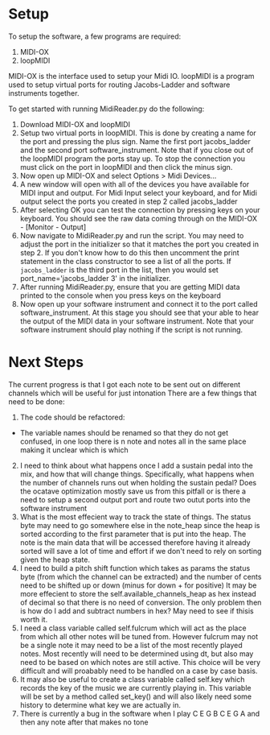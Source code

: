 # Setup
To setup the software, a few programs are required:
1. MIDI-OX
2. loopMIDI

MIDI-OX is the interface used to setup your Midi IO. 
loopMIDI is a program used to setup virtual ports for routing Jacobs-Ladder and software instruments together.

To get started with running MidiReader.py do the following:
1. Download MIDI-OX and loopMIDI
2. Setup two virtual ports in loopMIDI. This is done by creating a name for the port and pressing the plus sign.  Name the first port jacobs_ladder and the second port software_instrument. Note that if you close out of the loopMIDI program the ports stay up.  To stop the connection you must click on the port in loopMIDI and then click the minus sign.
3. Now open up MIDI-OX and select Options > Midi Devices...
4. A new window will open with all of the devices you have available for MIDI input and output. For Midi Input select your keyboard, and for Midi output select the ports you created in step 2 called jacobs_ladder
5. After selecting OK you can test the connection by pressing keys on your keyboard. You should see the raw data coming through on the MIDI-OX - [Monitor - Output]
6. Now navigate to MidiReader.py and run the script. You may need to adjust the port in the initializer so that it matches the port you created in step 2. If you don't know how to do this then uncomment the print statement in the class constructor to see a list of all the ports. If `jacobs_ladder` is the third port in the list, then you would set port_name='jacobs_ladder 3' in the initializer. 
7. After running MidiReader.py, ensure that you are getting MIDI data printed to the console when you press keys on the keyboard
8. Now open up your software instrument and connect it to the port called software_instrument. At this stage you should see that your able to hear the output of the MIDI data in your software instrument.  Note that your software instrument should play nothing if the script is not running.

# Next Steps
The current progress is that I got each note to be sent out on different channels which will be useful for just intonation
There are a few things that need to be done:
1. The code should be refactored:
  - The variable names should be renamed so that they do not get confused, in one loop there is n note and notes all in the same place making it unclear which is which
2. I need to think about what happens once I add a sustain pedal into the mix, and how that will change things. Specifically, what happens when the number of channels runs out when holding the sustain pedal? Does the ocatave optimization mostly save us from this pitfall or is there a need to setup a second output port and route two outut ports into the software instrument
3. What is the most effecient way to track the state of things. The status byte may need to go somewhere else in the note_heap since the heap is sorted according to the first parameter that is put into the heap. The note is the main data that will be accessed therefore having it already sorted will save a lot of time and effort if we don't need to rely on sorting given the heap state. 
4. I need to build a pitch shift function which takes as params the status byte (from which the channel can be extracted) and the number of cents need to be shifted up or down (minus for down + for positive) It may be more effecient to store the self.available_channels_heap as hex instead of decimal so that there is no need of conversion. The only problem then is how do I add and subtract numbers in hex? May need to see if thisis worth it. 
5. I need a class variable called self.fulcrum which will act as the place from which all other notes will be tuned from. However fulcrum may not be a single note it may need to be a list of the most recently played notes.  Most recently will need to be determined using dt, but also may need to be based on which notes are still active.  This choice will be very difficult and will proabably need to be handled on a case by case basis.
6. It may also be useful to create a class variable called self.key which records the key of the music we are currently playing in.  This variable will be set by a method called set_key() and will also likely need some history to determine what key we are actually in. 
7. There is currently a bug in the software when I play C E G B C E G A and then any note after that makes no tone
